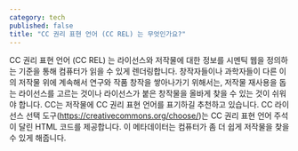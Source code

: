 ```yaml
---
category: tech
published: false
title: "CC 권리 표현 언어 (CC REL) 는 무엇인가요?"
---
```



CC 권리 표현 언어 (CC REL) 는 라이선스와 저작물에 대한 정보를 시멘틱 웹을 정의하는 기준을 통해 컴퓨터가 읽을 수 있게 렌더링합니다. 창작자들이나 과학자들이 다른 이의 저작물 위에 계속해서 연구와 작품 창작을 쌓아나가기 위해서는, 저작물 재사용을 돕는 라이선스를 고르는 것이나 라이선스가 붙은 창작물을 올바게 찾을 수 있는 것이 쉬워야 합니다. CC는 저작물에 CC 권리 표현 언어를 표기하길 추천하고 있습니다.  CC 라이선스 선택 도구(https://creativecommons.org/choose/)는 CC 권리 표현 언어 주석이 달린 HTML 코드를 제공합니다. 이 메타데이터는 컴퓨터가 좀 더 쉽게 저작물을 찾을 수 있게 해줍니다.
